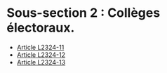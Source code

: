 # Sous-section 2 : Collèges électoraux.

* [Article L2324-11](./LEGIARTI000025578933.md)
* [Article L2324-12](./LEGIARTI000029144951.md)
* [Article L2324-13](./LEGIARTI000031013598.md)
